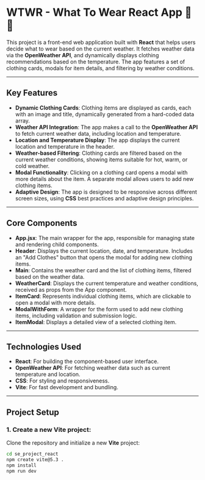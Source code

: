 # **WTWR - What To Wear React App** 👚🌞

This project is a front-end web application built with **React** that helps users decide what to wear based on the current weather. It fetches weather data via the **OpenWeather API**, and dynamically displays clothing recommendations based on the temperature. The app features a set of clothing cards, modals for item details, and filtering by weather conditions.

---

## **Key Features**
- **Dynamic Clothing Cards**: Clothing items are displayed as cards, each with an image and title, dynamically generated from a hard-coded data array.
- **Weather API Integration**: The app makes a call to the **OpenWeather API** to fetch current weather data, including location and temperature.
- **Location and Temperature Display**: The app displays the current location and temperature in the header.
- **Weather-based Filtering**: Clothing cards are filtered based on the current weather conditions, showing items suitable for hot, warm, or cold weather.
- **Modal Functionality**: Clicking on a clothing card opens a modal with more details about the item. A separate modal allows users to add new clothing items.
- **Adaptive Design**: The app is designed to be responsive across different screen sizes, using **CSS** best practices and adaptive design principles.

---

## **Core Components**
- **App.jsx**: The main wrapper for the app, responsible for managing state and rendering child components.
- **Header**: Displays the current location, date, and temperature. Includes an "Add Clothes" button that opens the modal for adding new clothing items.
- **Main**: Contains the weather card and the list of clothing items, filtered based on the weather data.
- **WeatherCard**: Displays the current temperature and weather conditions, received as props from the App component.
- **ItemCard**: Represents individual clothing items, which are clickable to open a modal with more details.
- **ModalWithForm**: A wrapper for the form used to add new clothing items, including validation and submission logic.
- **ItemModal**: Displays a detailed view of a selected clothing item.

---

## **Technologies Used**
- **React**: For building the component-based user interface.
- **OpenWeather API**: For fetching weather data such as current temperature and location.
- **CSS**: For styling and responsiveness.
- **Vite**: For fast development and bundling.

---

## **Project Setup**
### 1. Create a new Vite project:
Clone the repository and initialize a new **Vite** project:

```bash
cd se_project_react
npm create vite@5.3 .
npm install
npm run dev
